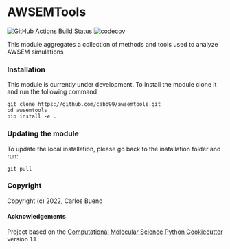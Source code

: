 AWSEMTools
==============================
[//]: # (Badges)
[![GitHub Actions Build Status](https://github.com/cabb99/awsemtools/workflows/CI/badge.svg)](https://github.com/cabb99/awsemtools/actions?query=workflow%3ACI)
[![codecov](https://codecov.io/gh/cabb99/AWSEMTools/branch/main/graph/badge.svg)](https://codecov.io/gh/cabb99/AWSEMTools/branch/main)


This module aggregates a collection of methods and tools used to analyze AWSEM simulations

### Installation

This module is currently under development.
To install the module clone it and run the following command

```
git clone https://github.com/cabb99/awsemtools.git
cd awsemtools
pip install -e .
```

### Updating the module

To update the local installation, please go back to the installation folder and run:

```
git pull
```

### Copyright

Copyright (c) 2022, Carlos Bueno


#### Acknowledgements
 
Project based on the 
[Computational Molecular Science Python Cookiecutter](https://github.com/molssi/cookiecutter-cms) version 1.1.
